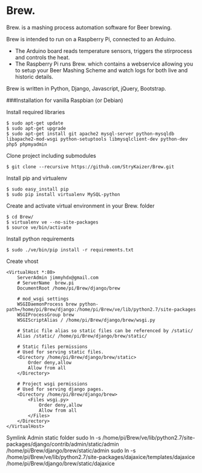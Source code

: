 Brew.
=====

Brew. is a mashing process automation software for Beer brewing.

Brew is intended to run on a Raspberry Pi, connected to an Arduino.

* The Arduino board reads temperature sensors, triggers the stirprocess and controls the heat.
* The Raspberry Pi runs Brew. which contains a webservice allowing you to setup your Beer Mashing Scheme and watch logs for both live and historic details.


Brew is written in Python, Django, Javascript, jQuery, Bootstrap.

###Installation for vanilla Raspbian (or Debian)

Install required libraries

    $ sudo apt-get update
    $ sudo apt-get upgrade
    $ sudo apt-get install git apache2 mysql-server python-mysqldb libapache2-mod-wsgi python-setuptools libmysqlclient-dev python-dev php5 phpmyadmin

Clone project including submodules

    $ git clone --recursive https://github.com/StryKaizer/Brew.git

Install pip and virtualenv

    $ sudo easy_install pip
    $ sudo pip install virtualenv MySQL-python

Create and activate virtual environment in your Brew. folder

    $ cd Brew/
    $ virtualenv ve --no-site-packages
    $ source ve/bin/activate

Install python requirements

    $ sudo ./ve/bin/pip install -r requirements.txt

Create vhost

    <VirtualHost *:80>
        ServerAdmin jimmyhdx@gmail.com
        # ServerName  brew.pi
        DocumentRoot /home/pi/Brew/django/brew
        
        # mod_wsgi settings
        WSGIDaemonProcess brew python-path=/home/pi/Brew/django:/home/pi/Brew/ve/lib/python2.7/site-packages
        WSGIProcessGroup brew
        WSGIScriptAlias / /home/pi/Brew/django/brew/wsgi.py
        
        # Static file alias so static files can be referenced by /static/
        Alias /static/ /home/pi/Brew/django/brew/static/
        
        # Static files permissions
        # Used for serving static files.
        <Directory /home/pi/Brew/django/brew/static>
            Order deny,allow
            Allow from all
        </Directory>
        
        # Project wsgi permissions
        # Used for serving django pages.
        <Directory /home/pi/Brew/django/brew>
            <Files wsgi.py>
                Order deny,allow
                Allow from all
            </Files>
        </Directory>
    </VirtualHost>



Symlink Admin static folder
    sudo ln -s /home/pi/Brew/ve/lib/python2.7/site-packages/django/contrib/admin/static/admin /home/pi/Brew/django/brew/static/admin
    sudo ln -s /home/pi/Brew/ve/lib/python2.7/site-packages/dajaxice/templates/dajaxice /home/pi/Brew/django/brew/static/dajaxice